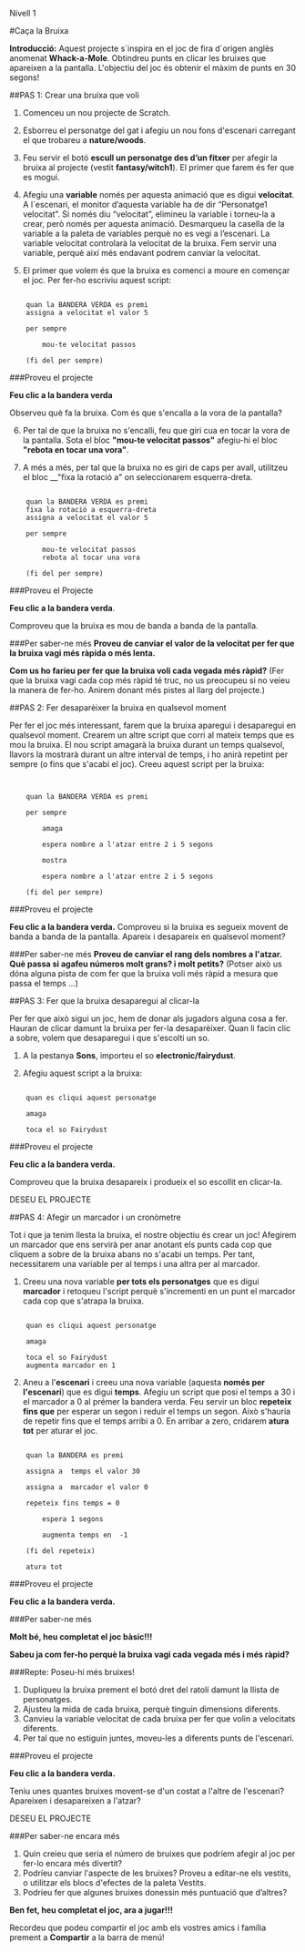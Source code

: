 <!--

Utilitzeu vs Useu vs feu servir
script vs tros de codi
"Comproveu que la bruixa es segueix movent de banda a banda de la pantalla" vs "La bruixa es segueix movent de banda a banda de la pantalla?"
fer clic/clicar vs prémer
Al prémer vs en prémer (al codi ha de ser "al" perque SCratch ho te aixi, pero i al text? )
 
6
 
Nivell 
Whack-a-Witch

 * Pas 1: Crear una bruixa voladora
* Pas 2: Fer aparèixer i desaparèixer la bruixa de manera al.leatòria
* Pas 3: Fer desaparèixer la bruixa després de cliclar-hi al damunt
* Pas 4: Afegir el marcador i el temps (score, timer)

 -->

Nivell 1

#Caça la Bruixa

__Introducció:__Aquest projecte s´inspira en el joc de fira d´origen anglès anomenat  __Whack-a-Mole__. Obtindreu punts en clicar les bruixes que apareixen a la pantalla. L'objectiu del joc és obtenir el màxim de punts en 30 segons!

##PAS 1: Crear una bruixa que voli

1.  Comenceu un nou projecte de Scratch. 

2.  Esborreu el personatge del gat i afegiu un nou fons d'escenari carregant el que trobareu a __nature/woods__.

3.  Feu servir el botó  __escull un personatge des d’un fitxer__  per afegir
la bruixa al projecte (vestit  __fantasy/witch1__). El primer que farem és fer que es mogui.
 
4.  Afegiu una __variable__ només per aquesta animació que es digui __velocitat__. A l´escenari,  el monitor d’aquesta variable ha de dir  “Personatge1 velocitat”. Si només diu “velocitat”,  elimineu la variable i torneu-la a crear, però només per aquesta animació. Desmarqueu la casella de la variable a la paleta de variables perquè no es vegi a l’escenari.
La variable velocitat controlarà la velocitat de la bruixa. Fem servir una variable, perquè així més endavant podrem canviar la velocitat.

5.  El primer que volem és  que la bruixa es comenci a moure en començar el joc.
Per fer-ho escriviu aquest script:


```
	quan la BANDERA VERDA es premi
	assigna a velocitat el valor 5
	per sempre
		mou-te velocitat passos
	(fi del per sempre)
```		
###Proveu el projecte
 
__Feu clic a  la bandera verda__ 

Observeu què fa la bruixa. Com és que s'encalla a la vora de la pantalla?

 6.  Per tal de que la bruixa no s'encalli, feu que giri cua en tocar la vora de la pantalla. Sota el bloc __"mou-te velocitat passos"__ afegiu-hi el bloc  __"rebota en tocar una vora"__.


 7. A més a més, per tal que la bruixa no es giri de caps per avall, utilitzeu el bloc __"fixa la rotació a" on seleccionarem esquerra-dreta.
 
```
	quan la BANDERA VERDA es premi
	fixa la rotació a esquerra-dreta
	assigna a velocitat el valor 5
	per sempre
		mou-te velocitat passos
		rebota al tocar una vora
	(fi del per sempre)
```	


###Proveu el Projecte

__Feu clic a la bandera verda__.

Comproveu que la bruixa es mou de banda a banda de la pantalla.


###Per saber-ne més
__Proveu de canviar el valor de la velocitat per fer que la bruixa vagi més ràpida o més lenta.__
 
__Com us ho faríeu per fer que la bruixa voli cada vegada més ràpid?__
(Fer que la bruixa vagi cada cop més ràpid té truc, no us preocupeu si no veieu la manera de fer-ho. Anirem donant més pistes al llarg del projecte.)


##PAS 2: Fer desaparèixer la bruixa en qualsevol moment

Per fer el joc més interessant, farem que la bruixa aparegui i desaparegui en qualsevol moment. Crearem un altre script que corri al mateix temps que es mou la bruixa. El nou script amagarà la bruixa durant un temps qualsevol, llavors la mostrarà durant un altre interval de temps, i ho anirà repetint per sempre (o fins que s'acabi el joc). Creeu aquest script per la bruixa:

```
	quan la BANDERA VERDA es premi
	per sempre
		amaga
		espera nombre a l'atzar entre 2 i 5 segons
		mostra
		espera nombre a l'atzar entre 2 i 5 segons
	(fi del per sempre)
```

###Proveu el projecte

__Feu clic a la bandera verda.__ 
Comproveu si la bruixa es segueix movent de banda a banda de la pantalla.
Apareix i desapareix en qualsevol moment?
 

###Per saber-ne més
__Proveu de canviar el rang dels nombres a l'atzar. Què passa si agafeu números molt grans? i molt petits?__(Potser això us dóna alguna pista de com fer que la bruixa voli més ràpid a mesura que passa el temps …)


##PAS 3: Fer que la bruixa desaparegui al clicar-la
 
Per fer que això sigui un joc, hem de donar als jugadors alguna cosa a fer. Hauran de clicar damunt la bruixa per fer-la desaparèixer. Quan li facin clic a sobre, volem que desaparegui i que s'escolti un so.
 
1.  A la pestanya __Sons__,  importeu el so  __electronic/fairydust__.
 

2.  Afegiu aquest script a la bruixa:

```
	quan es cliqui aquest personatge
	amaga
	toca el so Fairydust
```

###Proveu el projecte

__Feu clic a  la bandera verda.__ 
Comproveu que la bruixa desapareix i produeix el so escollit en clicar-la.

DESEU EL PROJECTE

##PAS 4: Afegir un marcador i un cronòmetre 

Tot i que ja tenim llesta la  bruixa, el nostre objectiu és crear un joc! Afegirem un marcador que ens servirà per anar anotant els punts cada cop que cliquem a sobre de la bruixa abans no s'acabi un temps. Per tant, necessitarem una variable per al temps i una altra per al marcador.

1. Creeu una nova variable __per tots els personatges__ que es digui __marcador__ i retoqueu l'script perquè s'incrementi en un punt el marcador cada cop que s'atrapa la bruixa.

```
	quan es cliqui aquest personatge
	amaga
	toca el so Fairydust
	augmenta marcador en 1
```

2.  Aneu a l'__escenari__ i creeu una nova variable (aquesta __només per l'escenari__) que es digui __temps__. Afegiu un script que posi el temps a 30 i el marcador a 0 al prémer la bandera verda. Feu servir un bloc __repeteix fins que__ per esperar un segon i reduir el temps un segon. Això s'hauria de repetir fins que el temps arribi a 0. En arribar a zero, cridarem __atura tot__ per aturar el joc.
 

```
	quan la BANDERA es premi
	assigna a  temps el valor 30
	assigna a  marcador el valor 0
	repeteix fins temps = 0
		espera 1 segons
		augmenta temps en  -1
	(fi del repeteix)
	atura tot
```
###Proveu el projecte
	
__Feu clic a la bandera verda.__ 


###Per saber-ne més

__Molt bé, heu completat el joc bàsic!!!__

__Sabeu ja com fer-ho perquè la bruixa vagi cada vegada més i més ràpid?__


###Repte: Poseu-hi més bruixes!

1.  Dupliqueu la bruixa prement el botó dret del ratolí damunt la llista de personatges.
2.  Ajusteu la mida de cada bruixa, perquè tinguin dimensions diferents.
3.  Canvieu la variable velocitat de cada bruixa per fer que volin a velocitats diferents.
4.  Per tal que no estiguin juntes, moveu-les a diferents punts de l'escenari. 
 
###Proveu el projecte

__Feu clic a  la bandera verda.__ 

Teniu unes quantes bruixes movent-se d'un costat a l'altre de l'escenari? Apareixen i desapareixen a l'atzar? 

DESEU EL PROJECTE
 

###Per saber-ne encara més
1.  Quin creieu que seria el número de bruixes que podríem afegir al joc per fer-lo encara més divertit?
2.  Podríeu canviar l'aspecte de les bruixes? Proveu a editar-ne els vestits, o utilitzar els blocs d'efectes de la paleta Vestits.
3.  Podríeu fer que algunes bruixes donessin més puntuació que d’altres?

__Ben fet, heu completat el joc, ara a jugar!!!__	

Recordeu que podeu compartir el joc amb els vostres amics i família prement a __Compartir__ a la barra de menú!
